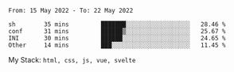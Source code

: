 <!--START_SECTION:waka-->

```text
From: 15 May 2022 - To: 22 May 2022

sh        35 mins         ███████░░░░░░░░░░░░░░░░░░   28.46 %
conf      31 mins         ██████▒░░░░░░░░░░░░░░░░░░   25.67 %
INI       30 mins         ██████░░░░░░░░░░░░░░░░░░░   24.65 %
Other     14 mins         ███░░░░░░░░░░░░░░░░░░░░░░   11.45 %
```

<!--END_SECTION:waka-->
My Stack: `html, css, js, vue, svelte`

